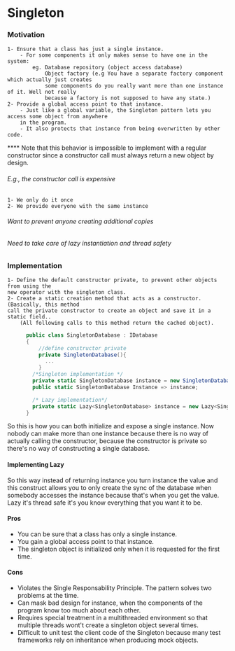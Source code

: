 # Singleton
### Motivation
    1- Ensure that a class has just a single instance.
        - For some components it only makes sense to have one in the system: 
            eg. Database repository (object access database)
                Object factory (e.g You have a separate factory component which actually just creates 
                some components do you really want more than one instance of it. Well not really 
                because a factory is not supposed to have any state.)
    2- Provide a global access point to that instance.
        - Just like a global variable, the Singleton pattern lets you access some object from anywhere 
        in the program.
        - It also protects that instance from being overwritten by other code.
    
**** Note that this behavior is impossible to implement with a regular constructor since a constructor call must always return a new object by design.  
    
###### E.g., the constructor call is expensive
    1- We only do it once
    2- We provide everyone with the same instance
###### Want to prevent anyone creating additional copies
###### Need to take care of lazy instantiation and thread safety

### Implementation
    1- Define the default constructor private, to prevent other objects from using the 
    new operator with the singleton class.
    2- Create a static creation method that acts as a constructor. (Basically, this method 
    call the private constructor to create an object and save it in a static field..
        (All following calls to this method return the cached object).
```c#
      public class SingletonDatabase : IDatabase
      {
          //define constructor private
          private SingletonDatabase(){
            ...
          }
        /*Singleton implementation */
        private static SingletonDatabase instance = new SingletonDatabase();
        public static SingletonDatabase Instance => instance;

        /* Lazy implementation*/
        private static Lazy<SingletonDatabase> instance = new Lazy<SingletonDatabase>(() => new SingletonDatabase());
      }
```
So this is how you can both initialize and expose a single instance.
Now nobody can make more than one instance because there is no way of actually calling the constructor, because the constructor is private so there's no way of constructing a single database.

#### Implementing Lazy 
So this way instead of returning instance you turn instance the value and this construct allows you to only create the sync of the database when somebody accesses the instance because that's when you get the value.
Lazy it's thread safe it's you know everything that you want it to be.

#### Pros
   - You can be sure that a class has only a single instance.
   - You gain a global access point to that instance.
   - The singleton object is initialized only when it is requested for the first time.

#### Cons
   - Violates the Single Responsability Principle. The pattern solves two problems at the time.
   - Can mask bad design for instance, when the components of the program know too much about each other.
   - Requires special treatment in a multithreaded environment so that multiple threads wont't create a singleton object several times.
   - Difficult to unit test the client code of the Singleton because many test frameworks rely on inheritance when producing mock objects.

